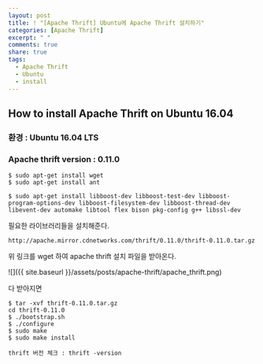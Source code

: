 ```yaml
---
layout: post
title: ! "[Apache Thrift] Ubuntu에 Apache Thrift 설치하기"
categories: [Apache Thrift]
excerpt: " "
comments: true
share: true
tags:
  - Apache Thrift
  - Ubuntu
  - install
---
```


## How to install Apache Thrift on Ubuntu 16.04
### 환경 : Ubuntu 16.04 LTS
### Apache thrift version : 0.11.0

```
$ sudo apt-get install wget
$ sudo apt-get install ant

$ sudo apt-get install libboost-dev libboost-test-dev libboost-program-options-dev libboost-filesystem-dev libboost-thread-dev libevent-dev automake libtool flex bison pkg-config g++ libssl-dev
```

필요한 라이브러리들을 설치해준다.

`http://apache.mirror.cdnetworks.com/thrift/0.11.0/thrift-0.11.0.tar.gz`

위 링크를 wget 하여 apache thrift 설치 파일을 받아온다.

![]({{ site.baseurl }}/assets/posts/apache-thrift/apache_thrift.png)

다 받아지면

```
$ tar -xvf thrift-0.11.0.tar.gz
cd thrift-0.11.0
$ ./bootstrap.sh
$ ./configure
$ sudo make
$ sudo make install
```

`thrift 버전 체크 : thrift -version`

